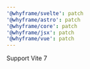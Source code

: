 ```yaml
---
'@whyframe/svelte': patch
'@whyframe/astro': patch
'@whyframe/core': patch
'@whyframe/jsx': patch
'@whyframe/vue': patch
---
```


Support Vite 7
